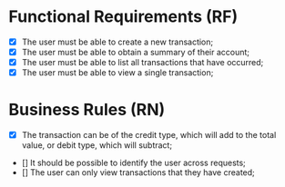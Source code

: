 
# Functional Requirements (RF)
 - [X] The user must be able to create a new transaction;
 - [X] The user must be able to obtain a summary of their account;
 - [X] The user must be able to list all transactions that have occurred;
 - [X] The user must be able to view a single transaction;

# Business Rules (RN)
 - [X] The transaction can be of the credit type, which will add to the total value, or debit type, which will subtract;
 - [] It should be possible to identify the user across requests;
 - [] The user can only view transactions that they have created;